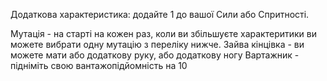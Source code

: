 Додаткова характеристика: додайте 1 до вашої Сили або Спритності.

Мутація - на старті на кожен раз, коли ви збільшуєте характеритики ви можете вибрати одну мутацію з переліку нижче.
Зайва кінцівка - ви можете мати або додаткову руку, або додаткову ногу
Вартажник - підніміть свою вантажопідйомність на 10

